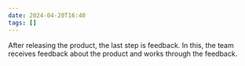 ```yaml
---
date: 2024-04-20T16:40
tags: []
---
```

 After releasing the product, the last step is feedback.
 In this, the team receives feedback about the product and works through the feedback.
